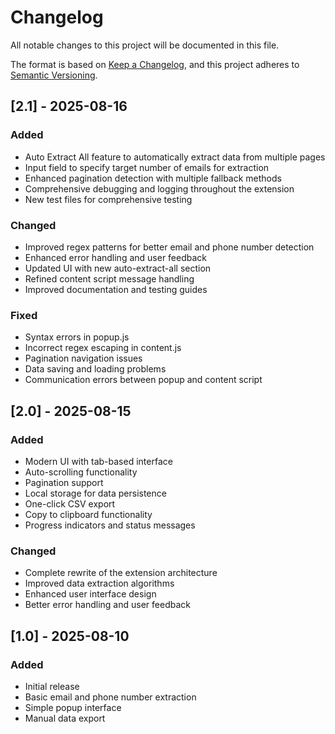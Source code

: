 # Changelog

All notable changes to this project will be documented in this file.

The format is based on [Keep a Changelog](https://keepachangelog.com/en/1.0.0/),
and this project adheres to [Semantic Versioning](https://semver.org/spec/v2.0.0.html).

## [2.1] - 2025-08-16

### Added
- Auto Extract All feature to automatically extract data from multiple pages
- Input field to specify target number of emails for extraction
- Enhanced pagination detection with multiple fallback methods
- Comprehensive debugging and logging throughout the extension
- New test files for comprehensive testing

### Changed
- Improved regex patterns for better email and phone number detection
- Enhanced error handling and user feedback
- Updated UI with new auto-extract-all section
- Refined content script message handling
- Improved documentation and testing guides

### Fixed
- Syntax errors in popup.js
- Incorrect regex escaping in content.js
- Pagination navigation issues
- Data saving and loading problems
- Communication errors between popup and content script

## [2.0] - 2025-08-15

### Added
- Modern UI with tab-based interface
- Auto-scrolling functionality
- Pagination support
- Local storage for data persistence
- One-click CSV export
- Copy to clipboard functionality
- Progress indicators and status messages

### Changed
- Complete rewrite of the extension architecture
- Improved data extraction algorithms
- Enhanced user interface design
- Better error handling and user feedback

## [1.0] - 2025-08-10

### Added
- Initial release
- Basic email and phone number extraction
- Simple popup interface
- Manual data export